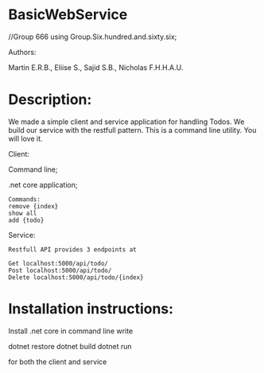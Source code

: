 # BasicWebService

//Group 666
using Group.Six.hundred.and.sixty.six;

Authors: 

Martin E.R.B., Eliise S., Sajid S.B., Nicholas F.H.H.A.U.

# Description: 

We made a simple client and service application for handling Todos. 
We build our service with the restfull pattern. 
This is a command line utility. 
You will love it. 

Client: 

Command line;

.net core application;

    Commands:
    remove {index}
    show all
    add {todo}

Service: 

    Restfull API provides 3 endpoints at 

    Get localhost:5000/api/todo/
    Post localhost:5000/api/todo/
    Delete localhost:5000/api/todo/{index}



# Installation instructions: 

Install .net core
in command line write

dotnet restore 
dotnet build
dotnet run

for both the client and service


